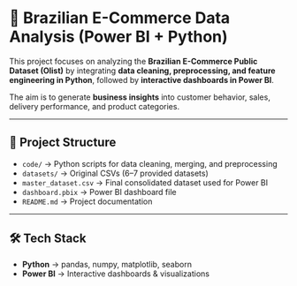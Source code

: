 # 🛒 Brazilian E-Commerce Data Analysis (Power BI + Python)

This project focuses on analyzing the **Brazilian E-Commerce Public Dataset (Olist)** by integrating **data cleaning, preprocessing, and feature engineering in Python**, followed by **interactive dashboards in Power BI**.  

The aim is to generate **business insights** into customer behavior, sales, delivery performance, and product categories.  

---

## 📂 Project Structure
- `code/` → Python scripts for data cleaning, merging, and preprocessing  
- `datasets/` → Original CSVs (6–7 provided datasets)  
- `master_dataset.csv` → Final consolidated dataset used for Power BI  
- `dashboard.pbix` → Power BI dashboard file  
- `README.md` → Project documentation  

---

## 🛠️ Tech Stack
- **Python** → pandas, numpy, matplotlib, seaborn  
- **Power BI** → Interactive dashboards & visualizations  
